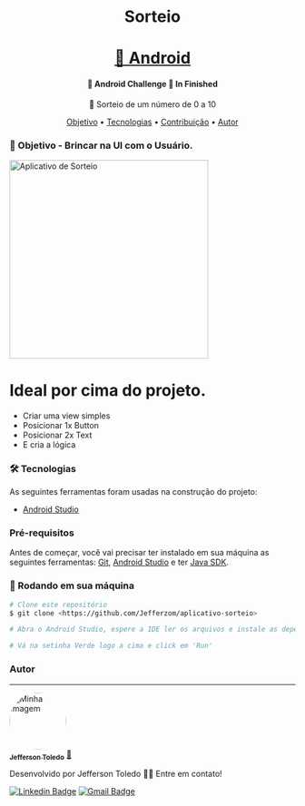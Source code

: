 <h1 align="center">Sorteio</h1>

<h1 align="center">
    <a href="https://developer.android.com/studio?hl=pt&gclid=CjwKCAiAtouOBhA6EiwA2nLKH971Ei7ZyLUl7FlrQ6BhQbZB1XyPnehPJCwKcJx9s5YzL6WICtzFrhoCo_QQAvD_BwE&gclsrc=aw.ds">🔗 Android</a>
</h1>

<h4 align="center"> 
	🚧  Android Challenge 🚀 In Finished
</h4>

<p align="center">🚀 Sorteio de um número de 0 a 10</p>

<p align="center">
 <a href="#objetivo">Objetivo</a> •
 <a href="#tecnologias">Tecnologias</a> • 
 <a href="#contribuicao">Contribuição</a> • 
 <a href="#autor">Autor</a>
</p>

### 🚀 Objetivo - Brincar na UI com o Usuário.
<p align="left">
  <img src="https://i.imgur.com/CjAfdGy.png" width="350" title="Aplicativo de Sorteio">
</p>


Ideal por cima do projeto.
=================
<!--ts-->
   * Criar uma view simples
   * Posicionar 1x Button
   * Posicionar 2x Text
   * E cria a lógica
<!--te-->

### 🛠 Tecnologias

As seguintes ferramentas foram usadas na construção do projeto:

- [Android Studio](https://developer.android.com/studio)

### Pré-requisitos

Antes de começar, você vai precisar ter instalado em sua máquina as seguintes ferramentas:
[Git](https://git-scm.com), [Android Studio](https://developer.android.com/studio) e ter [Java SDK](https://www.oracle.com/java/technologies/downloads/). 

### 🎲 Rodando em sua máquina

```bash
# Clone este repositório
$ git clone <https://github.com/Jefferzom/aplicativo-sorteio>

# Abra o Android Studio, espere a IDE ler os arquivos e instale as dependências do gradle

# Vá na setinha Verde logo a cima e click em 'Run'

```

### Autor
---

<a href="https://www.linkedin.com/in/jefferzomodelot/">
 <img style="border-radius: 50%;" src="https://i.imgur.com/EWNUzHv.png" width="100px;" alt="Minha imagem"/>
 <br />
 <sub><b>Jefferson Toledo</b></sub></a> <a href="https://www.linkedin.com/in/jefferzomodelot/" title="Meu Projeto">🚀</a>
 
Desenvolvido por Jefferson Toledo 👋🏽 Entre em contato!

[![Linkedin Badge](https://img.shields.io/badge/-Jefferson-blue?style=flat-square&logo=Linkedin&logoColor=white&link=https://www.linkedin.com/in/jefferzomodelot/)](https://www.linkedin.com/in/jefferzomodelot/) 
[![Gmail Badge](https://img.shields.io/badge/-jefferson.odelot@gmail.com-c14438?style=flat-square&logo=Gmail&logoColor=white&link=mailto:jefferson.odelot@gmail.com)](mailto:jefferson.odelot@gmail.com)
